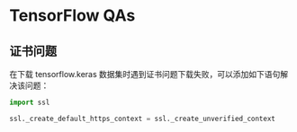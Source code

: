 # TensorFlow QAs

## 证书问题

在下载 tensorflow.keras 数据集时遇到证书问题下载失败，可以添加如下语句解决该问题：

```python
import ssl

ssl._create_default_https_context = ssl._create_unverified_context
```
